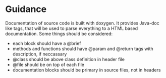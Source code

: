 # Guidance #

Documentation of source code is built with doxygen. It provides Java-doc like tags, that will be used to parse everything to a HTML based documentation.
Some things should be considered:

  * each block should have a @brief
  * methods and functions should have @param and @return tags with description, if neccassary
  * @class should be above class definition in header file
  * @file should be on top of each file
  * documentation blocks should be primary in source files, not in headers